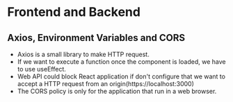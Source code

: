 # Frontend and Backend

## Axios, Environment Variables and CORS
* Axios is a small library to make HTTP request.
* If we want to execute a function once the component is loaded, we have to use useEffect.
* Web API could block React application if don't configure that we want to accept a HTTP request from an origin(https://localhost:3000)
* The CORS policy is only for the application that run in a web browser.